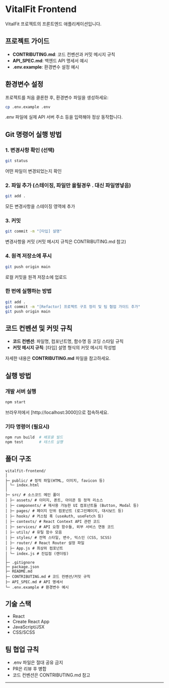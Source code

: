 # VitalFit Frontend

VitalFit 프로젝트의 프론트엔드 애플리케이션입니다.

## 프로젝트 가이드

- **CONTRIBUTING.md**: 코드 컨벤션과 커밋 메시지 규칙
- **API_SPEC.md**: 백엔드 API 명세서 예시
- **.env.example**: 환경변수 설정 예시

## 환경변수 설정

프로젝트를 처음 클론한 후, 환경변수 파일을 생성하세요:

```bash
cp .env.example .env
```

.env 파일에 실제 API 서버 주소 등을 입력해야 정상 동작합니다.

## Git 명령어 실행 방법

### 1. 변경사항 확인 (선택)

```bash
git status
```

어떤 파일이 변경되었는지 확인

### 2. 파일 추가 (스테이징, 파일만 올릴경우 . 대신 파일명넣음)

```bash
git add .
```

모든 변경사항을 스테이징 영역에 추가

### 3. 커밋

```bash
git commit -m "[타입] 설명"
```

변경사항을 커밋 (커밋 메시지 규칙은 CONTRIBUTING.md 참고)

### 4. 원격 저장소에 푸시

```bash
git push origin main
```

로컬 커밋을 원격 저장소에 업로드

### 한 번에 실행하는 방법

```bash
git add .
git commit -m "[Refactor] 프로젝트 구조 정리 및 팀 협업 가이드 추가"
git push origin main
```

## 코드 컨벤션 및 커밋 규칙

- **코드 컨벤션**: 파일명, 컴포넌트명, 함수명 등 코딩 스타일 규칙
- **커밋 메시지 규칙**: [타입] 설명 형식의 커밋 메시지 작성법

자세한 내용은 **CONTRIBUTING.md** 파일을 참고하세요.

## 실행 방법

### 개발 서버 실행

```bash
npm start
```

브라우저에서 [http://localhost:3000]으로 접속하세요.

### 기타 명령어 (필요시)

```bash
npm run build  # 배포용 빌드
npm test       # 테스트 실행
```

## 폴더 구조

```
vitalfit-frontend/
│
├─ public/ # 정적 파일(HTML, 이미지, favicon 등)
│ └─ index.html
│
├─ src/ # 소스코드 메인 폴더
│ ├─ assets/ # 이미지, 폰트, 아이콘 등 정적 리소스
│ ├─ components/ # 재사용 가능한 UI 컴포넌트들 (Button, Modal 등)
│ ├─ pages/ # 페이지 단위 컴포넌트 (로그인페이지, 대시보드 등)
│ ├─ hooks/ # 커스텀 훅 (useAuth, useFetch 등)
│ ├─ contexts/ # React Context API 관련 코드
│ ├─ services/ # API 요청 함수들, 외부 서비스 연동 코드
│ ├─ utils/ # 유틸 함수 모음
│ ├─ styles/ # 전역 스타일, 변수, 믹스인 (CSS, SCSS)
│ ├─ router/ # React Router 설정 파일
│ ├─ App.js # 최상위 컴포넌트
│ └─ index.js # 진입점 (렌더링)
│
├─ .gitignore
├─ package.json
├─ README.md
├─ CONTRIBUTING.md # 코드 컨벤션/커밋 규칙
├─ API_SPEC.md # API 명세서
└─ .env.example # 환경변수 예시
```

## 기술 스택

- React
- Create React App
- JavaScript/JSX
- CSS/SCSS

## 팀 협업 규칙

- .env 파일은 절대 공유 금지
- PR은 리뷰 후 병합
- 코드 컨벤션은 CONTRIBUTING.md 참고

---
